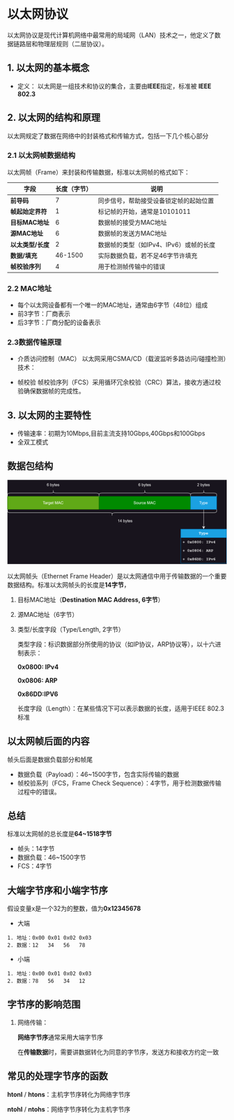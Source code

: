 # 以太网协议



以太网协议是现代计算机网络中最常用的局域网（LAN）技术之一，他定义了数据链路层和物理层规则（二层协议）。

## 1. 以太网的基本概念

* 定义：
  以太网是一组技术和协议的集合，主要由**IEEE**指定，标准被 **IEEE 802.3**

## 2. 以太网的结构和原理
以太网规定了数据在网络中的封装格式和传输方式，包括一下几个核心部分

### 2.1 以太网帧数据结构
以太网帧（Frame）来封装和传输数据，标准以太网帧的格式如下：

| 字段          | 长度（字节）  | 说明                      |
| ----------- | ------- | ----------------------- |
| **前导码**     | 7       | 同步信号，帮助接受设备锁定帧的起始位置     |
| **帧起始定界符**  | 1       | 标记帧的开始，通常是10101011      |
| **目标MAC地址** | 6       | 数据帧的接受方MAC地址            |
| **源MAC地址**  | 6       | 数据帧的发送方MAC地址            |
| **以太类型/长度** | 2       | 数据帧的类型（如IPv4、IPv6）或帧的长度 |
| **数据/填充**   | 46-1500 | 实际数据负载，若不足46字节许填充       |
| **帧校验序列**   | 4       | 用于检测帧传输中的错误             |

### 2.2 MAC地址

* 每个以太网设备都有一个唯一的MAC地址，通常由6字节（48位）组成
* 前3字节：厂商表示
* 后3字节：厂商分配的设备表示

### 2.3数据传输原理

* 介质访问控制（MAC）
  以太网采用CSMA/CD（载波监听多路访问/碰撞检测）技术：

* 帧校验
  帧校验序列（FCS）采用循环冗余校验（CRC）算法，接收方通过校验确保数据帧的完成性。

## 3. 以太网的主要特性

* 传输速率：初期为10Mbps,目前主流支持10Gbps,40Gbps和100Gbps
* 全双工模式

## 数据包结构

![](image\以太网帧头.svg)



以太网帧头（Ethernet Frame Header）是以太网通信中用于传输数据的一个重要数据结构。标准以太网帧头的长度是**14字节**，

1. 目标MAC地址（**Destination MAC Address, 6字节**）

2. 源MAC地址（6字节）

3. 类型/长度字段（Type/Length, 2字节）

   类型字段：标识数据部分所使用的协议（如IP协议，ARP协议等），以十六进制表示：

   **0x0800: IPv4**

   **0x0806: ARP**

   **0x86DD:IPV6**

   长度字段（Length）：在某些情况下可以表示数据的长度，适用于IEEE 802.3标准

## 以太网帧后面的内容

帧头后面是数据负载部分和帧尾

* 数据负载（Payload）：46~1500字节，包含实际传输的数据
* 帧校验系列（FCS，Frame Check Sequence）：4字节，用于检测数据传输过程中的错误。

## 总结

标准以太网帧的总长度是**64~1518字节**

* 帧头：14字节
* 数据负载：46~1500字节
* FCS：4字节

## 大端字节序和小端字节序

假设变量x是一个32为的整数，值为**0x12345678**

* 大端

```
1. 地址：0x00 0x01 0x02 0x03
2. 数据：12   34   56   78
```

* 小端

```
1. 地址：0x00 0x01 0x02 0x03
2. 数据：78   56   34   12
```

## 字节序的影响范围

1. 网络传输：

   **网络字节序**通常采用大端字节序

   在**传输数据**时，需要讲数据转化为同意的字节序，发送方和接收方约定一致

## 常见的处理字节序的函数

**htonl** / **htons**：主机字节序转化为网络字节序

**ntohl** / **ntohs**：网络字节序转化为主机字节序

   

